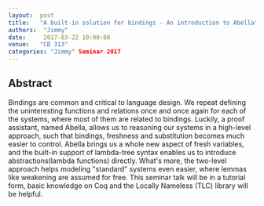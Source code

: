 ```yaml
--- 
layout:  post 
title:   "A built-in solution for bindings - An introduction to Abella"
authors:  "Jimmy"
date:     2017-03-22 10:00:00
venue:   "CB 313"
categories: "Jimmy" Seminar 2017
--- 
```

## Abstract

Bindings are common and critical to language design. We repeat defining the
uninteresting functions and relations once and once again for each of the
systems, where most of them are related to bindings. Luckily, a proof
assistant,
named Abella, allows us to reasoning our systems in a high-level approach,
such
that bindings, freshness and substitution becomes much easier to control.
Abella
brings us a whole new aspect of fresh variables, and the built-in support of
lambda-tree syntax enables us to introduce abstractions(lambda functions)
directly. What's more, the two-level approach helps modeling "standard"
systems
even easier, where lemmas like weakening are assumed for free. This seminar
talk
will be in a tutorial form, basic knowledge on Coq and the Locally Nameless
(TLC) library will be helpful.


